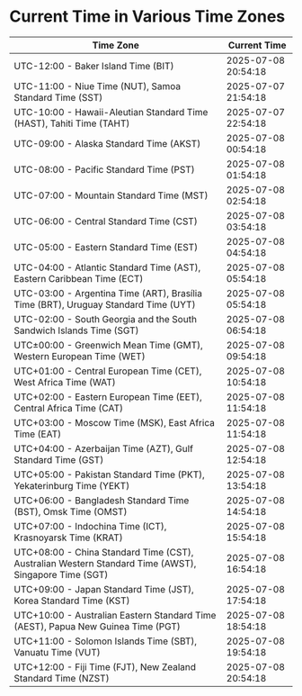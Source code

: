 # Current Time in Various Time Zones

| Time Zone | Current Time |
|-----------|--------------|
| UTC-12:00 - Baker Island Time (BIT) | 2025-07-08 20:54:18 |
| UTC-11:00 - Niue Time (NUT), Samoa Standard Time (SST) | 2025-07-07 21:54:18 |
| UTC-10:00 - Hawaii-Aleutian Standard Time (HAST), Tahiti Time (TAHT) | 2025-07-07 22:54:18 |
| UTC-09:00 - Alaska Standard Time (AKST) | 2025-07-08 00:54:18 |
| UTC-08:00 - Pacific Standard Time (PST) | 2025-07-08 01:54:18 |
| UTC-07:00 - Mountain Standard Time (MST) | 2025-07-08 02:54:18 |
| UTC-06:00 - Central Standard Time (CST) | 2025-07-08 03:54:18 |
| UTC-05:00 - Eastern Standard Time (EST) | 2025-07-08 04:54:18 |
| UTC-04:00 - Atlantic Standard Time (AST), Eastern Caribbean Time (ECT) | 2025-07-08 05:54:18 |
| UTC-03:00 - Argentina Time (ART), Brasília Time (BRT), Uruguay Standard Time (UYT) | 2025-07-08 05:54:18 |
| UTC-02:00 - South Georgia and the South Sandwich Islands Time (SGT) | 2025-07-08 06:54:18 |
| UTC±00:00 - Greenwich Mean Time (GMT), Western European Time (WET) | 2025-07-08 09:54:18 |
| UTC+01:00 - Central European Time (CET), West Africa Time (WAT) | 2025-07-08 10:54:18 |
| UTC+02:00 - Eastern European Time (EET), Central Africa Time (CAT) | 2025-07-08 11:54:18 |
| UTC+03:00 - Moscow Time (MSK), East Africa Time (EAT) | 2025-07-08 11:54:18 |
| UTC+04:00 - Azerbaijan Time (AZT), Gulf Standard Time (GST) | 2025-07-08 12:54:18 |
| UTC+05:00 - Pakistan Standard Time (PKT), Yekaterinburg Time (YEKT) | 2025-07-08 13:54:18 |
| UTC+06:00 - Bangladesh Standard Time (BST), Omsk Time (OMST) | 2025-07-08 14:54:18 |
| UTC+07:00 - Indochina Time (ICT), Krasnoyarsk Time (KRAT) | 2025-07-08 15:54:18 |
| UTC+08:00 - China Standard Time (CST), Australian Western Standard Time (AWST), Singapore Time (SGT) | 2025-07-08 16:54:18 |
| UTC+09:00 - Japan Standard Time (JST), Korea Standard Time (KST) | 2025-07-08 17:54:18 |
| UTC+10:00 - Australian Eastern Standard Time (AEST), Papua New Guinea Time (PGT) | 2025-07-08 18:54:18 |
| UTC+11:00 - Solomon Islands Time (SBT), Vanuatu Time (VUT) | 2025-07-08 19:54:18 |
| UTC+12:00 - Fiji Time (FJT), New Zealand Standard Time (NZST) | 2025-07-08 20:54:18 |
